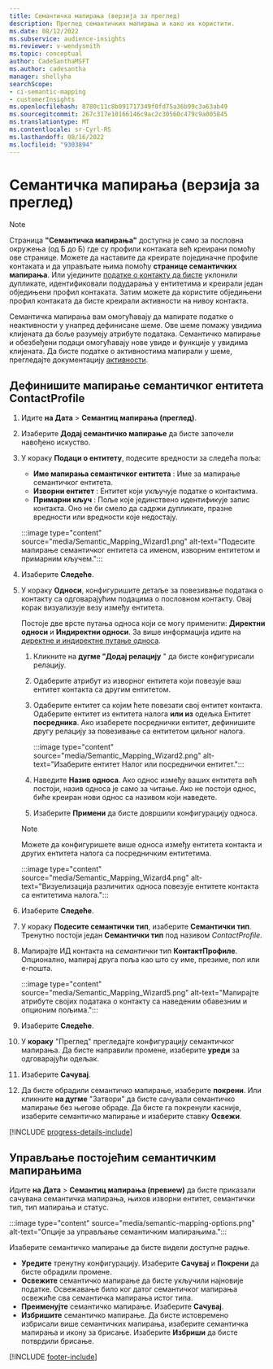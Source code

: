 ```yaml
---
title: Семантичка мапирања (верзија за преглед)
description: Преглед семантичких мапирања и како их користити.
ms.date: 08/12/2022
ms.subservice: audience-insights
ms.reviewer: v-wendysmith
ms.topic: conceptual
author: CadeSanthaMSFT
ms.author: cadesantha
manager: shellyha
searchScope:
- ci-semantic-mapping
- customerInsights
ms.openlocfilehash: 8780c11c8b091717349f0fd75a36b99c3a63ab49
ms.sourcegitcommit: 267c317e10166146c9ac2c30560c479c9a005845
ms.translationtype: MT
ms.contentlocale: sr-Cyrl-RS
ms.lasthandoff: 08/16/2022
ms.locfileid: "9303894"
---
```

# <a name="semantic-mappings-preview"></a>Семантичка мапирања (верзија за преглед)

> [!NOTE]
> Страница **"Семантичка мапирања"** доступна је само за пословна окружења (од Б до Б) где су профили контаката већ креирани помоћу ове странице. Можете да наставите да креирате појединачне профиле контаката и да управљате њима помоћу **странице семантичких мапирања**. Или уједините [податке о контакту да бисте](data-unification-contacts.md) уклонили дупликате, идентификовали подударања у ентитетима и креирали један обједињени профил контаката. Затим можете да користите обједињени профил контаката да бисте креирали активности на нивоу контакта.

Семантичка мапирања вам омогућавају да мапирате податке о неактивности у унапред дефинисане шеме. Ове шеме помажу увидима клијената да боље разумеју атрибуте података. Семантичко мапирање и обезбеђени подаци омогућавају нове увиде и функције у увидима клијената. Да бисте податке о активностима мапирали у шеме, прегледајте документацију [активности](activities.md).

## <a name="define-a-contactprofile-semantic-entity-mapping"></a>Дефинишите мапирање семантичког ентитета ContactProfile

1. Идите **на Дата** > **Семантиц мапирања (преглед)**.

1. Изаберите **Додај семантичко мапирање** да бисте започели навођено искуство.

1. У кораку **Подаци о ентитету**, подесите вредности за следећа поља:

   - **Име мапирања семантичког ентитета** : Име за мапирање семантичког ентитета.
   - **Изворни ентитет** : Ентитет који укључује податке о контактима.
   - **Примарни кључ** : Поље које јединствено идентификује запис контакта. Оно не би смело да садржи дупликате, празне вредности или вредности које недостају.

   :::image type="content" source="media/Semantic_Mapping_Wizard1.png" alt-text="Подесите мапирање семантичког ентитета са именом, изворним ентитетом и примарним кључем.":::

1. Изаберите **Следеће**.

1. У кораку **Односи**, конфигуришите детаље за повезивање података о контакту са одговарајућим подацима о пословном контакту. Овај корак визуализује везу између ентитета.  

   Постоје две врсте путања односа који се могу применити: **Директни односи** и **Индиректни односи**. За више информација идите на [директне и индиректне путање односа](relationships.md#relationship-paths).

   1. Кликните на **дугме "Додај релацију** " да бисте конфигурисали релацију.
   1. Одаберите атрибут из изворног ентитета који повезује ваш ентитет контакта са другим ентитетом.
   1. Одаберите ентитет са којим ћете повезати свој ентитет контакта. Одаберите ентитет из ентитета налога **или из** одељка Ентитет **посредника**. Ако изаберете посреднички ентитет, дефинишите другу релацију за повезивање са ентитетом циљног налога.

      :::image type="content" source="media/Semantic_Mapping_Wizard2.png" alt-text="Изаберите ентитет Налог или посреднички ентитет.":::

   1. Наведите **Назив односа**. Ако однос између ваших ентитета већ постоји, назив односа је само за читање. Ако не постоји однос, биће креиран нови однос са називом који наведете.
   1. Изаберите **Примени** да бисте довршили конфигурацију односа.

   > [!NOTE]
   > Можете да конфигуришете више односа између ентитета контакта и других ентитета налога са посредничким ентитетима.
   
     :::image type="content" source="media/Semantic_Mapping_Wizard4.png" alt-text="Визуелизација различитих односа повезује ентитете контакта са ентитетима налога.":::

1. Изаберите **Следеће**.

1. У кораку **Подесите семантички тип**, изаберите **Семантички тип**. Тренутно постоји један **Семантички тип** под називом *ContactProfile*.

1. Мапирајте ИД контакта на *семантички* тип **КонтактПрофиле**. Опционално, мапирај друга поља као што су име, презиме, пол или е-пошта.

   :::image type="content" source="media/Semantic_Mapping_Wizard5.png" alt-text="Мапирајте атрибуте својих података о контакту са наведеним обавезним и опционим пољима.":::

1. Изаберите **Следеће**.

1. У **кораку** "Преглед" прегледајте конфигурацију семантичког мапирања. Да бисте направили промене, изаберите **уреди** за одговарајући одељак.

1. Изаберите **Сачувај**.

1. Да бисте обрадили семантичко мапирање, изаберите **покрени**. Или кликните **на дугме** "Затвори" да бисте сачували семантичко мапирање без његове обраде. Да бисте га покренули касније, изаберите семантичко мапирање и изаберите ставку **Освежи**.

[!INCLUDE [progress-details-include](includes/progress-details-pane.md)]

## <a name="manage-existing-semantic-mappings"></a>Управљање постојећим семантичким мапирањима

Идите **на Дата** > **Семантиц мапирања (превиеw)** да бисте приказали сачувана семантичка мапирања, њихов изворни ентитет, семантички тип, тип мапирања и статус.

:::image type="content" source="media/semantic-mapping-options.png" alt-text="Опције за управљање семантичким мапирањима.":::

Изаберите семантичко мапирање да бисте видели доступне радње.
- **Уредите** тренутну конфигурацију. Изаберите **Сачувај** и **Покрени** да бисте обрадили промене.
- **Освежите** семантичко мапирање да бисте укључили најновије податке. Освежавање било ког датог семантичког мапирања освежиће сва семантичка мапирања истог типа.
- **Преименујте** семантичко мапирање. Изаберите **Сачувај**.
- **Избришите** семантичко мапирање. Да бисте истовремено избрисали више семантичких мапирања, изаберите семантичка мапирања и икону за брисање. Изаберите **Избриши** да бисте потврдили брисање.

[!INCLUDE [footer-include](includes/footer-banner.md)]
